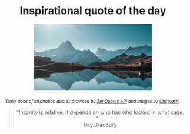 
<div align="center">

# Inspirational quote of the day

<img src="./data/photo.jpeg" alt="Beautiful nature photo" width="320" height="180">

<sub><i>Daily dose of inspiration quotes provided by [ZenQuotes API](https://zenquotes.io/) and images by [Unsplash](https://unsplash.com/).</i></sub>


<blockquote>&ldquo;Insanity is relative. It depends on who has who locked in what cage.  &rdquo; &mdash; <footer>Ray Bradbury</footer></blockquote>

</div>
